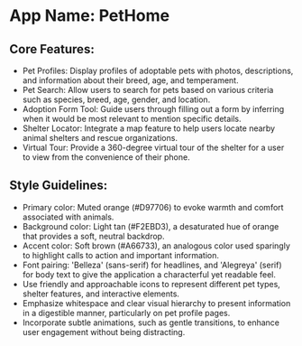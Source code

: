 # **App Name**: PetHome

## Core Features:

- Pet Profiles: Display profiles of adoptable pets with photos, descriptions, and information about their breed, age, and temperament.
- Pet Search: Allow users to search for pets based on various criteria such as species, breed, age, gender, and location.
- Adoption Form Tool: Guide users through filling out a form by inferring when it would be most relevant to mention specific details.
- Shelter Locator: Integrate a map feature to help users locate nearby animal shelters and rescue organizations.
- Virtual Tour: Provide a 360-degree virtual tour of the shelter for a user to view from the convenience of their phone.

## Style Guidelines:

- Primary color: Muted orange (#D97706) to evoke warmth and comfort associated with animals.
- Background color: Light tan (#F2EBD3), a desaturated hue of orange that provides a soft, neutral backdrop.
- Accent color: Soft brown (#A66733), an analogous color used sparingly to highlight calls to action and important information.
- Font pairing: 'Belleza' (sans-serif) for headlines, and 'Alegreya' (serif) for body text to give the application a characterful yet readable feel.
- Use friendly and approachable icons to represent different pet types, shelter features, and interactive elements.
- Emphasize whitespace and clear visual hierarchy to present information in a digestible manner, particularly on pet profile pages.
- Incorporate subtle animations, such as gentle transitions, to enhance user engagement without being distracting.